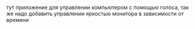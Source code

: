 тут приложение для управлении компьютером с помощью голоса, так же надо добавить управлении яркостью монитора в зависимости от времени 
